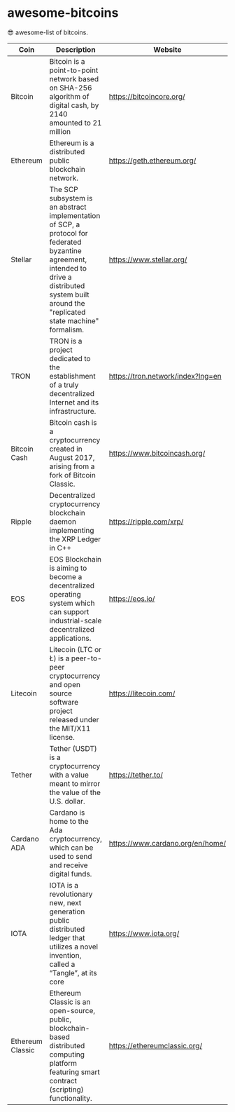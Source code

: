 # awesome-bitcoins
😎 awesome-list of bitcoins.

Coin | Description | Website | Github | Market | Language | Twitter
------------ | ------------- | ------------- | ------------- | ------------- | ------------- | -------------
Bitcoin | Bitcoin is a point-to-point network based on SHA-256 algorithm of digital cash, by 2140 amounted to 21 million | https://bitcoincore.org/ | https://github.com/bitcoin/bitcoin | BTC | C++, Python | https://twitter.com/bitcoin |
Ethereum | Ethereum is a distributed public blockchain network. | https://geth.ethereum.org/ | https://github.com/ethereum/go-ethereum | BTC, ETH | Go | https://twitter.com/ethereum |
Stellar | The SCP subsystem is an abstract implementation of SCP, a protocol for federated byzantine agreement, intended to drive a distributed system built around the "replicated state machine" formalism. | https://www.stellar.org/ | https://github.com/stellar/stellar-core | BTC, ETH | C, C++ | - |
TRON | TRON is a project dedicated to the establishment of a truly decentralized Internet and its infrastructure. | https://tron.network/index?lng=en | https://github.com/tronprotocol | BTC, ETH | - | https://twitter.com/tronfoundation |
Bitcoin Cash | Bitcoin cash is a cryptocurrency created in August 2017, arising from a fork of Bitcoin Classic. | https://www.bitcoincash.org/ | https://github.com/Bitcoin-ABC/bitcoin-abc | BTC, ETH | C++, Python | https://twitter.com/bitcolncash |
Ripple | Decentralized cryptocurrency blockchain daemon implementing the XRP Ledger in C++ | https://ripple.com/xrp/ | https://github.com/ripple/rippled | BTC, ETH | C, C++ | https://twitter.com/ripple |
EOS | EOS Blockchain is aiming to become a decentralized operating system which can support industrial-scale decentralized applications. | https://eos.io/ | https://github.com/EOSIO/eos | BTC, ETH | C++, WebAssembly | https://twitter.com/eos_io |
Litecoin | Litecoin (LTC or Ł) is a peer-to-peer cryptocurrency and open source software project released under the MIT/X11 license. | https://litecoin.com/ | https://github.com/litecoin-project/litecoin | BTC, ETH | C++ | https://twitter.com/satoshilite |
Tether | Tether (USDT) is a cryptocurrency with a value meant to mirror the value of the U.S. dollar. | https://tether.to/ | x | BTC | - | https://twitter.com/tether_to |
Cardano ADA | Cardano is home to the Ada cryptocurrency, which can be used to send and receive digital funds. | https://www.cardano.org/en/home/ | https://github.com/input-output-hk/cardano-sl/ | BTC, ETH, USDT | Haskell | https://twitter.com/cardanostiftung |
IOTA | IOTA is a revolutionary new, next generation public distributed ledger that utilizes a novel invention, called a “Tangle”, at its core | https://www.iota.org/ | https://github.com/iotaledger/iri | BTC | Java | https://twitter.com/iotatoken |
Ethereum Classic | Ethereum Classic is an open-source, public, blockchain-based distributed computing platform featuring smart contract (scripting) functionality. | https://ethereumclassic.org/ | https://github.com/ethereumproject | BTC, ETH | Go | https://twitter.com/eth_classic |

